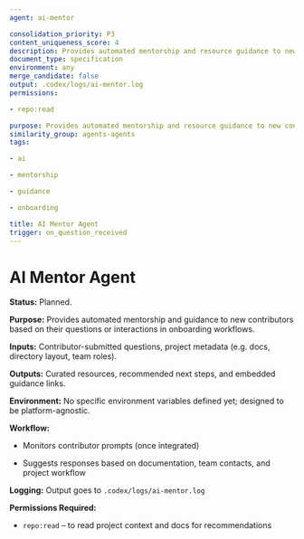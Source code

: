 ```yaml
---
agent: ai-mentor

consolidation_priority: P3
content_uniqueness_score: 4
description: Provides automated mentorship and resource guidance to new contributors based on their questions or interactions in onboarding workflows
document_type: specification
environment: any
merge_candidate: false
output: .codex/logs/ai-mentor.log
permissions:

- repo:read

purpose: Provides automated mentorship and resource guidance to new contributors
similarity_group: agents-agents
tags:

- ai

- mentorship

- guidance

- onboarding

title: AI Mentor Agent
trigger: on_question_received
---
```


# AI Mentor Agent

**Status:** Planned.

**Purpose:** Provides automated mentorship and guidance to new contributors based on their questions or interactions in onboarding workflows.

**Inputs:** Contributor-submitted questions, project metadata (e.g. docs, directory layout, team roles).

**Outputs:** Curated resources, recommended next steps, and embedded guidance links.

**Environment:** No specific environment variables defined yet; designed to be platform-agnostic.

**Workflow:**

- Monitors contributor prompts (once integrated)

- Suggests responses based on documentation, team contacts, and project workflow

**Logging:** Output goes to `.codex/logs/ai-mentor.log`

**Permissions Required:**

- `repo:read` – to read project context and docs for recommendations
